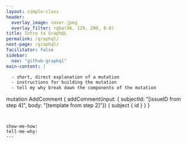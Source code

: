 ```yaml
---
layout: simple-class
header:
  overlay_image: cover.jpeg
  overlay_filter: rgba(46, 129, 200, 0.6)
title: Intro to GraphQL
permalink: /graphql/
next-page: /graphql/
facilitator: false
sidebar:
  nav: "github-graphql"
main-content: |

  - short, direct explanation of a mutation
  - instructions for building the mutation
  - tell my why break down the components of the mutation

  ```
  mutation AddComment {
    addComment(input: {
      subjectId: "[issueID from step 4]",
      body: "[template from step 2]"})
    {
      subject {
        id
      }
    }
  }
  ```


show-me-how:
tell-me-why:
---
```

